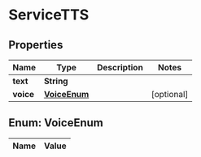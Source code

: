 

# ServiceTTS

## Properties

Name | Type | Description | Notes
------------ | ------------- | ------------- | -------------
**text** | **String** |  | 
**voice** | [**VoiceEnum**](#VoiceEnum) |  |  [optional]


## Enum: VoiceEnum

Name | Value
---- | -----




